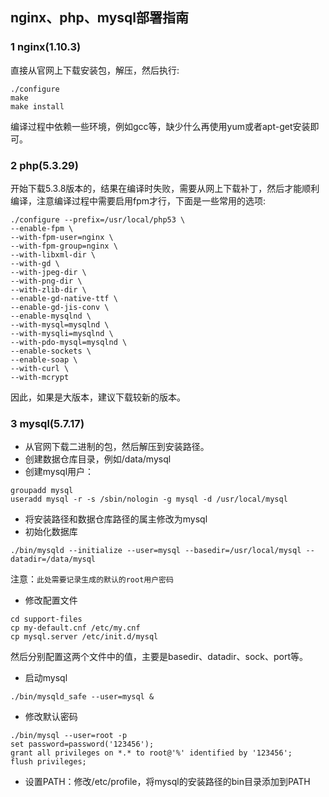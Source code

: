 ## nginx、php、mysql部署指南

### 1 nginx(1.10.3)

直接从官网上下载安装包，解压，然后执行:

```
./configure
make
make install
```

编译过程中依赖一些环境，例如gcc等，缺少什么再使用yum或者apt-get安装即可。

### 2 php(5.3.29)

开始下载5.3.8版本的，结果在编译时失败，需要从网上下载补丁，然后才能顺利编译，注意编译过程中需要启用fpm才行，下面是一些常用的选项:

```
./configure --prefix=/usr/local/php53 \
--enable-fpm \
--with-fpm-user=nginx \
--with-fpm-group=nginx \
--with-libxml-dir \
--with-gd \
--with-jpeg-dir \
--with-png-dir \
--with-zlib-dir \
--enable-gd-native-ttf \
--enable-gd-jis-conv \
--enable-mysqlnd \
--with-mysql=mysqlnd \
--with-mysqli=mysqlnd \
--with-pdo-mysql=mysqlnd \
--enable-sockets \
--enable-soap \
--with-curl \
--with-mcrypt
```

因此，如果是大版本，建议下载较新的版本。

### 3 mysql(5.7.17)

* 从官网下载二进制的包，然后解压到安装路径。
* 创建数据仓库目录，例如/data/mysql
* 创建mysql用户：

```
groupadd mysql
useradd mysql -r -s /sbin/nologin -g mysql -d /usr/local/mysql
```

* 将安装路径和数据仓库路径的属主修改为mysql
* 初始化数据库

```
./bin/mysqld --initialize --user=mysql --basedir=/usr/local/mysql --datadir=/data/mysql
```

注意：`此处需要记录生成的默认的root用户密码`

* 修改配置文件

```
cd support-files
cp my-default.cnf /etc/my.cnf
cp mysql.server /etc/init.d/mysql
```

然后分别配置这两个文件中的值，主要是basedir、datadir、sock、port等。

* 启动mysql

```
./bin/mysqld_safe --user=mysql &
```

* 修改默认密码

```
./bin/mysql --user=root -p
set password=password('123456');
grant all privileges on *.* to root@'%' identified by '123456';
flush privileges;
```

* 设置PATH：修改/etc/profile，将mysql的安装路径的bin目录添加到PATH